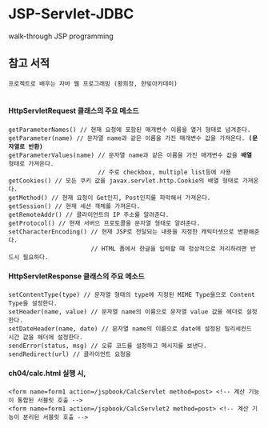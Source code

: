 # JSP-Servlet-JDBC
walk-through JSP programming
<br/>
## 참고 서적
`프로젝트로 배우는 자바 웹 프로그래밍 (황희정, 한빛아카데미)`
<br/><br/>

#### HttpServletRequest 클래스의 주요 메소드
<pre><code>getParameterNames() // 현재 요청에 포함된 매개변수 이름을 열거 형태로 넘겨준다.
getParameter(name) // 문자열 name과 같은 이름을 가진 매개변수 값을 가져온다. <strong>(문자열로 반환)</strong>
getParameterValues(name) // 문자열 name과 같은 이름을 가진 매개변수 값을 <strong>배열</strong> 형태로 가져온다.
                         // 주로 checkbox, multiple list등에 사용
getCookies() // 모든 쿠키 값을 javax.servlet.http.Cookie의 배열 형태로 가져온다.
getMethod() // 현재 요청이 Get인지, Post인지를 파악해서 가져온다.
getSession() // 현재 세션 객체를 가져온다.
getRemoteAddr() // 클라이언트의 IP 주소를 알려준다.
getProtocol() // 현재 서버으 프로토콜을 문자열 형태로 알려준다.
setCharacterEncoding() // 현재 JSP로 전달되는 내용을 지정한 캐릭터셋으로 변환해준다.
                       // HTML 폼에서 한글을 입력할 때 정상적으로 처리하려면 반드시 필요하다.
</code></pre>
#### HttpServletResponse 클래스의 주요 메소드
<pre><code>setContentType(type) // 문자열 형태의 type에 지정된 MIME Type을으로 Content Type을 설정한다.
setHeader(name, value) // 문자열 name의 이름으로 문자열 value 값을 헤더로 설정한다.
setDateHeader(name, date) // 문자열 name의 이름으로 date에 설정된 밀리세컨드 시간 값을 헤더에 설정한다.
sendError(status, msg) // 오류 코드를 설정하고 메시지를 보낸다.
sendRedirect(url) // 클라이언트 요청을 
</code></pre>


#### ch04/calc.html 실행 시, 
```
<form name=form1 action=/jspbook/CalcServlet method=post> <!-- 계산 기능이 통합된 서블릿 호출 -->
<form name=form1 action=/jspbook/CalcServlet2 method=post> <!-- 계산 기능이 분리된 서블릿 호출 -->
```
